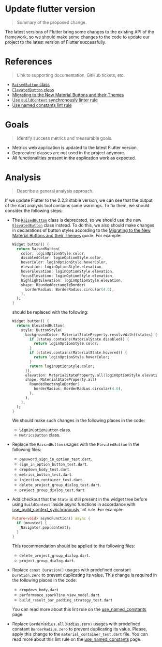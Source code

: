 # Update flutter version

> Summary of the proposed change.

The latest versions of Flutter bring some changes to the existing API of the framework, so we should make some changes to the code to update our project to the latest version of Flutter successfully.

# References

> Link to supporting documentation, GitHub tickets, etc.

* [`RaisedButton` class](https://api.flutter.dev/flutter/material/RaisedButton-class.html)
* [`ElevatedButton` class](https://api.flutter.dev/flutter/material/ElevatedButton-class.html)
* [Migrating to the New Material Buttons and their Themes](https://docs.google.com/document/d/1yohSuYrvyya5V1hB6j9pJskavCdVq9sVeTqSoEPsWH0/edit#heading=h.pub7jnop54q0)
* [Use `BuildContext` synchronously linter rule](https://dart-lang.github.io/linter/lints/use_build_context_synchronously.html)
* [Use named constants lint rule](https://dart-lang.github.io/linter/lints/use_named_constants.html)

# Goals

> Identify success metrics and measurable goals.

* Metrics web application is updated to the latest Flutter version.
* Deprecated classes are not used in the project anymore.
* All functionalities present in the application work as expected.

# Analysis

> Describe a general analysis approach.

If we update Flutter to the 2.2.3 stable version, we can see that the output of the dart analysis tool contains some warnings. To fix them, we should consider the following steps:
* The [`RaisedButton`](https://api.flutter.dev/flutter/material/RaisedButton-class.html) class is deprecated, so we should use the new [`ElevatedButton`](https://api.flutter.dev/flutter/material/ElevatedButton-class.html) class instead. To do this, we also should make changes in declarations of button styles according to the [Migrating to the New Material Buttons and their Themes](https://docs.google.com/document/d/1yohSuYrvyya5V1hB6j9pJskavCdVq9sVeTqSoEPsWH0/edit#heading=h.pub7jnop54q0) guide. For example:
  ```dart
  Widget button() {
    return RaisedButton(
      color: loginOptionStyle.color,
      disabledColor: loginOptionStyle.color,
      hoverColor: loginOptionStyle.hoverColor,
      elevation: loginOptionStyle.elevation,
      hoverElevation: loginOptionStyle.elevation,
      focusElevation: loginOptionStyle.elevation,
      highlightElevation: loginOptionStyle.elevation,
      shape: RoundedRectangleBorder(
        borderRadius: BorderRadius.circular(4.0),
      ),
    );
  }
  ```
  should be replaced with the following:
  ```dart
  Widget button() {
    return ElevatedButton(
      style: ButtonStyle(
        backgroundColor: MaterialStateProperty.resolveWith((states) {
          if (states.contains(MaterialState.disabled)) {
            return loginOptionStyle.color;
          }
          if (states.contains(MaterialState.hovered)) {
            return loginOptionStyle.hoverColor;
          }
          return loginOptionStyle.color;
        }),
        elevation: MaterialStateProperty.all(loginOptionStyle.elevation),
        shape: MaterialStateProperty.all(
          RoundedRectangleBorder(
            borderRadius: BorderRadius.circular(4.0),
          ),
        ),
      ),
    );
  }
  ```
  We should make such changes in the following places in the code:
  * `SignInOptionButton` class.
  * `MetricsButton` class.


* Replace the `RaisedButton` usages with the `ElevatedButton` in the following files:
  * `password_sign_in_option_test.dart`.
  * `sign_in_option_button_test.dart`.
  * `dropdown_body_test.dart`.
  * `metrics_button_test.dart`.
  * `injection_container_test.dart`.
  * `delete_project_group_dialog_test.dart`.
  * `project_group_dialog_test.dart`.


* Add checkout that the `State` is still present in the widget tree before using `BuildContext` inside async functions in accordance with [use_build_context_synchronously](https://dart-lang.github.io/linter/lints/use_build_context_synchronously.html) lint rule. For example:
  ```dart
  Future<void> asyncFunction() async {
    if (mounted) {
      Navigator.pop(context);
    }
  }
  ```
  This recommendation should be applied to the following files:
  * `delete_project_group_dialog.dart`.
  * `project_group_dialog.dart`.


* Replace `const Duration()` usages with predefined constant `Duration.zero` to prevent duplicating its value. This change is required in the following places in the code:
  * `dropdown_body.dart`
  * `performance_sparkline_view_model.dart`
  * `build_result_bar_padding_strategy_test.dart`
  
  You can read more about this lint rule on the [use_named_constants](https://dart-lang.github.io/linter/lints/use_named_constants.html) page.


* Replace `BorderRadius.all(Radius.zero)` usages with predefined constant `BorderRadius.zero` to prevent duplicating its value. Please, apply this change to the `material_container_test.dart` file. You can read more about this lint rule on the [use_named_constants](https://dart-lang.github.io/linter/lints/use_named_constants.html) page.
